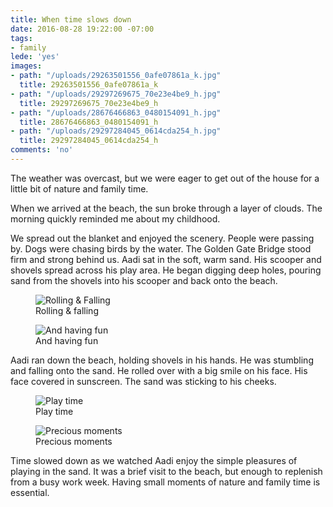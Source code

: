 ```yaml
---
title: When time slows down
date: 2016-08-28 19:22:00 -07:00
tags:
- family
lede: 'yes'
images:
- path: "/uploads/29263501556_0afe07861a_k.jpg"
  title: 29263501556_0afe07861a_k
- path: "/uploads/29297269675_70e23e4be9_h.jpg"
  title: 29297269675_70e23e4be9_h
- path: "/uploads/28676466863_0480154091_h.jpg"
  title: 28676466863_0480154091_h
- path: "/uploads/29297284045_0614cda254_h.jpg"
  title: 29297284045_0614cda254_h
comments: 'no'
---
```


The weather was overcast, but we were eager to get out of the house for a little bit of nature and family time.

When we arrived at the beach, the sun broke through a layer of clouds. The morning quickly reminded me about my childhood.

We spread out the blanket and enjoyed the scenery. People were passing by. Dogs were chasing birds by the water. The Golden Gate Bridge stood firm and strong behind us. Aadi sat in the soft, warm sand. His scooper and shovels spread across his play area. He began digging deep holes, pouring sand from the shovels into his scooper and back onto the beach.

<figure>
<img src="/uploads/29263501556_0afe07861a_k.jpg" alt="Rolling & Falling">
<figcaption>
Rolling & falling
</figcaption>
</figure>

<figure>
<img src="/uploads/29297269675_70e23e4be9_h.jpg" alt="And having fun">
<figcaption>
And having fun
</figcaption>
</figure>

Aadi ran down the beach, holding shovels in his hands. He was stumbling and falling onto the sand. He rolled over with a big smile on his face. His face covered in sunscreen. The sand was sticking to his cheeks.

<figure>
<img src="/uploads/29297284045_0614cda254_h.jpg" alt="Play time">
<figcaption>
Play time
</figcaption>
</figure>

<figure>
<img src="/uploads/28676466863_0480154091_h.jpg" alt="Precious moments">
<figcaption>
Precious moments
</figcaption>
</figure>

Time slowed down as we watched Aadi enjoy the simple pleasures of playing in the sand. It was a brief visit to the beach, but enough to replenish from a busy work week. Having small moments of nature and family time is essential.